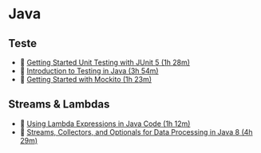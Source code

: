 # Java

## Teste
- :black_square_button: [Getting Started Unit Testing with JUnit 5 (1h 28m)](https://app.pluralsight.com/library/courses/junit-5-unit-testing-getting-started/table-of-contents)
- :black_square_button: [Introduction to Testing in Java (3h 54m)](https://app.pluralsight.com/library/courses/java-testing-introduction/table-of-contents)
- :black_square_button:  [Getting Started with Mockito (1h 23m)](https://app.pluralsight.com/library/courses/mockito-getting-started/table-of-contents)

## Streams & Lambdas
- :black_square_button: [Using Lambda Expressions in Java Code (1h 12m)](https://app.pluralsight.com/library/courses/lambda-expressions-java-code/table-of-contents)
- :black_square_button: [Streams, Collectors, and Optionals for Data Processing in Java 8 (4h 29m)](https://app.pluralsight.com/library/courses/java-8-data-processing-streams-collectors-optionals/table-of-contents)